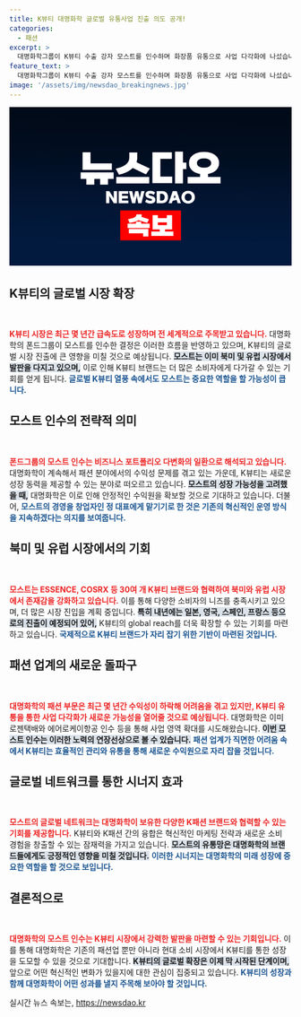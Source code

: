 ```yaml
---
title: K뷰티 대명화학 글로벌 유통사업 진출 의도 공개!
categories:
  - 패션
excerpt: >
  대명화학그룹이 K뷰티 수출 강자 모스트를 인수하며 화장품 유통으로 사업 다각화에 나섰습니다. 패션 부진 속 K뷰티가 돌파구가 될지, 글로벌 진출의 향방이 주목됩니다!
feature_text: >
  대명화학그룹이 K뷰티 수출 강자 모스트를 인수하며 화장품 유통으로 사업 다각화에 나섰습니다. 패션 부진 속 K뷰티가 돌파구가 될지, 글로벌 진출의 향방이 주목됩니다!
image: '/assets/img/newsdao_breakingnews.jpg'
---
```


<p><img src="/assets/img/newsdao_breakingnews.jpg" alt="koreaapp 속보" /></p>

<h2 data-ke-size="size26">K뷰티의 글로벌 시장 확장</h2>

<p data-ke-size="size16">&nbsp;</p>

<p><b><span style="color: #ee2323;">K뷰티 시장은 최근 몇 년간 급속도로 성장하며 전 세계적으로 주목받고 있습니다.</span></b> 대명화학의 폰드그룹이 모스트를 인수한 결정은 이러한 흐름을 반영하고 있으며, K뷰티의 글로벌 시장 진출에 큰 영향을 미칠 것으로 예상됩니다. <b><span style="background-color: #21538527;">모스트는 이미 북미 및 유럽 시장에서 발판을 다지고 있으며,</span></b> 이로 인해 K뷰티 브랜드는 더 많은 소비자에게 다가갈 수 있는 기회를 얻게 됩니다. <b><span style="color: #1a5490;">글로벌 K뷰티 열풍 속에서도 모스트는 중요한 역할을 할 가능성이 큽니다.</span></b></p>

<h2 data-ke-size="size26">모스트 인수의 전략적 의미</h2>

<p data-ke-size="size16">&nbsp;</p>

<p><b><span style="color: #ee2323;">폰드그룹의 모스트 인수는 비즈니스 포트폴리오 다변화의 일환으로 해석되고 있습니다.</span></b> 대명화학이 계속해서 패션 분야에서의 수익성 문제를 겪고 있는 가운데, K뷰티는 새로운 성장 동력을 제공할 수 있는 분야로 떠오르고 있습니다. <b><span style="background-color: #21538527;">모스트의 성장 가능성을 고려했을 때,</span></b> 대명화학은 이로 인해 안정적인 수익원을 확보할 것으로 기대하고 있습니다. 더불어, <b><span style="color: #1a5490;">모스트의 경영을 창업자인 정 대표에게 맡기기로 한 것은 기존의 혁신적인 운영 방식을 지속하겠다는 의지를 보여줍니다.</span></b></p>

<h2 data-ke-size="size26">북미 및 유럽 시장에서의 기회</h2>

<p data-ke-size="size16">&nbsp;</p>

<p><b><span style="color: #ee2323;">모스트는 ESSENCE, COSRX 등 30여 개 K뷰티 브랜드와 협력하여 북미와 유럽 시장에서 존재감을 강화하고 있습니다.</span></b> 이를 통해 다양한 소비자의 니즈를 충족시키고 있으며, 더 많은 시장 진입을 계획 중입니다. <b><span style="background-color: #21538527;">특히 내년에는 일본, 영국, 스페인, 프랑스 등으로의 진출이 예정되어 있어,</span></b> K뷰티의 global reach를 더욱 확장할 수 있는 기회를 마련하고 있습니다. <b><span style="color: #1a5490;">국제적으로 K뷰티 브랜드가 자리 잡기 위한 기반이 마련된 것입니다.</span></b></p>

<h2 data-ke-size="size26">패션 업계의 새로운 돌파구</h2>

<p data-ke-size="size16">&nbsp;</p>

<p><b><span style="color: #ee2323;">대명화학의 패션 부문은 최근 몇 년간 수익성이 하락해 어려움을 겪고 있지만, K뷰티 유통을 통한 사업 다각화가 새로운 가능성을 열어줄 것으로 예상됩니다.</span></b> 대명화학은 이미 로젠택배와 에어로케이항공 인수 등을 통해 사업 영역 확대를 시도해왔습니다. <b><span style="background-color: #21538527;">이번 모스트 인수는 이러한 노력의 연장선상으로 볼 수 있습니다.</span></b> <b><span style="color: #1a5490;">패션 업계가 직면한 어려움 속에서 K뷰티는 효율적인 관리와 유통을 통해 새로운 수익원으로 자리 잡을 것입니다.</span></b></p>

<h2 data-ke-size="size26">글로벌 네트워크를 통한 시너지 효과</h2>

<p data-ke-size="size16">&nbsp;</p>

<p><b><span style="color: #ee2323;">모스트의 글로벌 네트워크는 대명화학이 보유한 다양한 K패션 브랜드와 협력할 수 있는 기회를 제공합니다.</span></b> K뷰티와 K패션 간의 융합은 혁신적인 마케팅 전략과 새로운 소비 경험을 창출할 수 있는 잠재력을 가지고 있습니다. <b><span style="background-color: #21538527;">모스트의 유통망은 대명화학의 브랜드들에게도 긍정적인 영향을 미칠 것입니다.</span></b> <b><span style="color: #1a5490;">이러한 시너지는 대명화학의 미래 성장에 중요한 역할을 할 것으로 보입니다.</span></b></p>

<h2 data-ke-size="size26">결론적으로</h2>

<p data-ke-size="size16">&nbsp;</p>

<p><b><span style="color: #ee2323;">대명화학의 모스트 인수는 K뷰티 시장에서 강력한 발판을 마련할 수 있는 기회입니다.</span></b> 이를 통해 대명화학은 기존의 패션업 뿐만 아니라 현대 소비 시장에서 K뷰티를 통한 성장을 도모할 수 있을 것으로 기대합니다. <b><span style="background-color: #21538527;">K뷰티의 글로벌 확장은 이제 막 시작된 단계이며,</span></b> 앞으로 어떤 혁신적인 변화가 있을지에 대한 관심이 집중되고 있습니다. <b><span style="color: #1a5490;">K뷰티의 성장과 함께 대명화학이 어떤 성과를 낼지 주목해 보아야 할 것입니다.</span></b></p>
실시간 뉴스 속보는, <a href="https://newsdao.kr" rel="dofollow">https://newsdao.kr</a>


